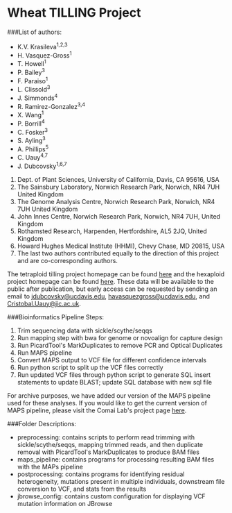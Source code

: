 Wheat TILLING Project
===============

###List of authors:
  * K.V. Krasileva<sup>1,2,3</sup>
  * H. Vasquez-Gross<sup>1</sup> 
  * T. Howell<sup>1</sup>
  * P. Bailey<sup>3</sup> 
  * F. Paraiso<sup>1</sup>
  * L. Clissold<sup>3</sup> 
  * J. Simmonds<sup>4</sup> 
  * R. Ramirez-Gonzalez<sup>3,4</sup> 
  * X. Wang<sup>1</sup>
  * P. Borrill<sup>4</sup> 
  * C. Fosker<sup>3</sup> 
  * S. Ayling<sup>3</sup> 
  * A. Phillips<sup>5</sup> 
  * C. Uauy<sup>4,7</sup>
  * J. Dubcovsky<sup>1,6,7</sup>


1. Dept. of Plant Sciences, University of California, Davis, CA 95616, USA 
2. The Sainsbury Laboratory, Norwich Research Park, Norwich, NR4 7UH United Kingdom 
3. The Genome Analysis Centre, Norwich Research Park, Norwich, NR4 7UH United Kingdom
4. John Innes Centre, Norwich Research Park, Norwich, NR4 7UH, United Kingdom
5. Rothamsted Research, Harpenden, Hertfordshire, AL5 2JQ, United Kingdom
6. Howard Hughes Medical Institute (HHMI), Chevy Chase, MD 20815, USA
7. The last two authors contributed equally to the direction of this project and are co-corresponding authors.



The tetraploid tilling project homepage can be found [here](http://dubcovskylab.ucdavis.edu/wheat-tilling) and the hexaploid project homepage can be found [here](http://wheat-tilling.com). These data will be available to the public after publication, but early access can be requested by sending an email to <jdubcovsky@ucdavis.edu>, <havasquezgross@ucdavis.edu>, and <Cristobal.Uauy@jic.ac.uk>.


###Bioinformatics Pipeline Steps:
1. Trim sequencing data with sickle/scythe/seqqs
2. Run mapping step with bwa for genome or novoalign for capture design
3. Run PicardTool's MarkDuplicates to remove PCR and Optical Duplicates
4. Run MAPS pipeline
5. Convert MAPS output to VCF file for different confidence intervals
6. Run python script to split up the VCF files correctly
7. Run updated VCF files through python script to generate SQL insert statements to update BLAST; update SQL database with new sql file


For archive purposes, we have added our version of the MAPS pipeline used for these analyses.  If you would like to get the current version of MAPS pipeline, please visit the Comai Lab's project page [here](http://comailab.genomecenter.ucdavis.edu/index.php/MAPS).

###Folder Descriptions:
  * preprocessing: contains scripts to perform read trimming with sickle/scythe/seqqs, mapping trimmed reads, and then duplicate removal with PicardTool's MarkDuplicates to produce BAM files
  * maps_pipeline: contains programs for processing resulting BAM files with the MAPs pipeline
  * postprocessing: contains programs for identifying residual heterogeneity, mutations present in multiple individuals, downstream file conversion to VCF, and stats from the results
  * jbrowse_config: contains custom configuration for displaying VCF mutation information on JBrowse


